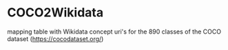 # COCO2Wikidata
mapping table with Wikidata concept uri's for the 890 classes of the COCO dataset (https://cocodataset.org/)

